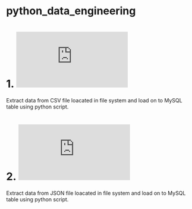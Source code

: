 # python_data_engineering
# 1. ![CSV-to-MySQL-Table-using-Python](https://github.com/ramaraobhashyam/python_data_engineering/blob/main/Load%20CSV%20file%20onto%20MySQL%20Table.py)
Extract data from CSV file loacated in file system and load on to MySQL table using python script.

# 2. ![JSON-to-MySQL-Table-using-Python](https://github.com/ramaraobhashyam/python_data_engineering/blob/main/Load%20CSV%20file%20onto%20MySQL%20Table.py)
Extract data from JSON file loacated in file system and load on to MySQL table using python script.

